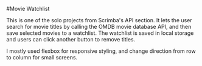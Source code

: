 #Movie Watchlist

This is one of the solo projects from Scrimba's API section. It lets the user search for movie titles by calling the OMDB movie database API, and then save selected movies to a watchlist. The watchlist is saved in local storage and users can click another button to remove titles. 

I mostly used flexbox for responsive styling, and change direction from row to column for small screens.

